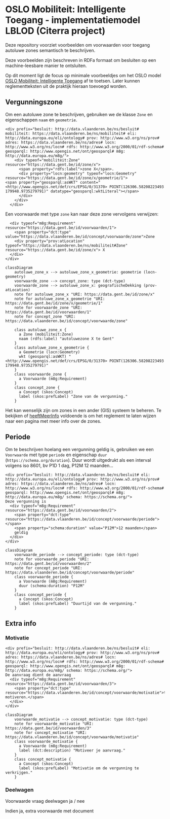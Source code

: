 # OSLO Mobiliteit: Intelligente Toegang - implementatiemodel LBLOD (Citerra project)

Deze repository voorziet voorbeelden om voorwaarden voor toegang autoluwe zones semantisch te beschrijven.

Deze voorbeelden zijn beschreven in RDFa formaat om besluiten op een machine-leesbare manier te ontsluiten.

Op dit moment ligt de focus op minimale voorbeeldjes om het OSLO model [OSLO Mobiliteit: Intelligente Toegang](https://data.vlaanderen.be/doc/applicatieprofiel/mobiliteit-intelligente-toegang) af te toetsen.
Later kunnen reglementteksten uit de praktijk hieraan toevoegd worden.

## Vergunningszone


Om een autoluwe zone te beschrijven, gebruiken we de klasse `Zone` en eigenschappen `naam` en `geometrie`.

```
<div prefix="besluit: http://data.vlaanderen.be/ns/besluit# mobiliteit: https://data.vlaanderen.be/ns/mobiliteit# eli: http://data.europa.eu/eli/ontology# prov: http://www.w3.org/ns/prov# adres: https://data.vlaanderen.be/ns/adres# locn: http://www.w3.org/ns/locn# rdfs: http://www.w3.org/2000/01/rdf-schema# geosparql: http://www.opengis.net/ont/geosparql# m8g: http://data.europa.eu/m8g/">
    <div typeof="mobiliteit:Zone" resource="https://data.gent.be/id/zone/x">
      <span property="rdfs:label">zone X</span>.
      <div property="locn:geometry" typeof="locn:Geometry" resource="https://data.gent.be/id/zone/x/geometrie/1">
<span property="geosparql:asWKT" content="<http://www.opengis.net/def/crs/EPSG/0/31370> POINT(126306.58208223493 179948.9735279791)" datatype="geosparql:wktLiteral"></span>
      </div>
    </div>
  </div>
```

Een voorwaarde met type `zone` kan naar deze zone vervolgens verwijzen:

```
  <div typeof="m8g:Requirement" resource="https://data.gent.be/id/voorwaarden/1">
    <span property="dct:type" value="https://data.vlaanderen.be/id/concept/voorwaarde/zone">Zone
    <div property="prov:atLocation" typeof="https://data.vlaanderen.be/ns/mobiliteit#Zone" resource="https://data.gent.be/id/zone/x"> X
  </div>
</div>
```

```mermaid
classDiagram
    autoluwe_zone_x --> autoluwe_zone_x_geometrie: geometrie (locn-geometry)
    voorwaarde_zone --> concept_zone: type (dct-type)
    voorwaarde_zone --> autoluwe_zone_x: geografischeDekking (prov-atLocation)
    note for autoluwe_zone_x "URI: https://data.gent.be/id/zone/x"
    note for autoluwe_zone_x_geometrie "URI: https://data.gent.be/id/zone/x/geometrie/1"
    note for voorwaarde_zone "URI: https://data.gent.be/id/voorwaarden/1"
    note for concept_zone "URI: https://data.vlaanderen.be/id/concept/voorwaarde/zone"

    class autoluwe_zone_x {
      a Zone (mobiliteit:Zone)
      naam (rdfs:label) "autoluwezone X te Gent"
    }
    class autoluwe_zone_x_geometrie {
      a Geometrie (locn:Geometry)
      wkt (geosparql:asWKT) "<http://www.opengis.net/def/crs/EPSG/0/31370> POINT(126306.58208223493 179948.9735279791)"
    }
    class voorwaarde_zone {
      a Voorwaarde (m8g:Requirement)
    }
    class concept_zone {
      a Concept (skos:Concept)
      label (skos:prefLabel) "Zone van de vergunning."
    }
```

Het kan wenselijk zijn om zones in een ander (GIS) systeem te beheren.
Te bekijken of [heeftMeerInfo](https://data.vlaanderen.be/doc/applicatieprofiel/slimmeraadpleegomgeving/#Stuk%3AheeftMeerInfo) voldoende is om het reglement te laten wijzen naar een pagina met meer info over de zones.

## Periode

Om te beschrijven hoelang een vergunning geldig is, gebruiken we een `Voorwaarde` met type `periode` en eigenschap `duur` (`https://schema.org/duration`). Duur wordt uitgedrukt als een interval volgens iso 8601, bv P1D 1 dag, P12M 12 maanden...	

```
<div prefix="besluit: http://data.vlaanderen.be/ns/besluit# eli: http://data.europa.eu/eli/ontology# prov: http://www.w3.org/ns/prov# adres: https://data.vlaanderen.be/ns/adres# locn: http://www.w3.org/ns/locn# rdfs: http://www.w3.org/2000/01/rdf-schema# geosparql: http://www.opengis.net/ont/geosparql# m8g: http://data.europa.eu/m8g/ schema: https://schema.org/">
Deze vergunning is 
  <div typeof="m8g:Requirement" resource="https://data.gent.be/id/voorwaarden/2">
    <span property="dct:type" resource="https://data.vlaanderen.be/id/concept/voorwaarde/periode"></span>
    <span property="schema:duration" value="P12M">12 maanden</span>
    geldig
  </div>
</div>
```

```mermaid
classDiagram
    voorwaarde_periode --> concept_periode: type (dct-type)
    note for voorwaarde_periode "URI: https://data.gent.be/id/voorwaarden/2"
    note for concept_periode "URI: https://data.vlaanderen.be/id/concept/voorwaarde/periode"
    class voorwaarde_periode {
      a Voorwaarde (m8g:Requirement)
      duur (schema:duration) "P12M"
    }
    class concept_periode {
      a Concept (skos:Concept)
      label (skos:prefLabel) "Duurtijd van de vergunning."
    }
```

## Extra info

### Motivatie

```
<div prefix="besluit: http://data.vlaanderen.be/ns/besluit# eli: http://data.europa.eu/eli/ontology# prov: http://www.w3.org/ns/prov# adres: https://data.vlaanderen.be/ns/adres# locn: http://www.w3.org/ns/locn# rdfs: http://www.w3.org/2000/01/rdf-schema# geosparql: http://www.opengis.net/ont/geosparql# m8g: http://data.europa.eu/m8g/ schema: https://schema.org/">
De aanvraag dient de aanvraag  
  <div typeof="m8g:Requirement" resource="https://data.gent.be/id/voorwaarden/3">
    <span property="dct:type" resource="https://data.vlaanderen.be/id/concept/voorwaarde/motivatie">te motiveren.</span>
  </div>
</div>
```

```mermaid
classDiagram
    voorwaarde_motivatie --> concept_motivatie: type (dct-type)
    note for voorwaarde_motivatie "URI: https://data.gent.be/id/voorwaarden/3"
    note for concept_motivatie "URI: https://data.vlaanderen.be/id/concept/voorwaarde/motivatie"
    class voorwaarde_motivatie {
      a Voorwaarde (m8g:Requirement)
      label (dct:description) "Motiveer je aanvraag."
    }
    class concept_motivatie {
      a Concept (skos:Concept)
      label (skos:prefLabel) "Motivatie om de vergunning te verkrijgen."
    }
```

### Deelwagen

Voorwaarde vraag deelwagen ja / nee

Indien ja, extra voorwaarde met document
